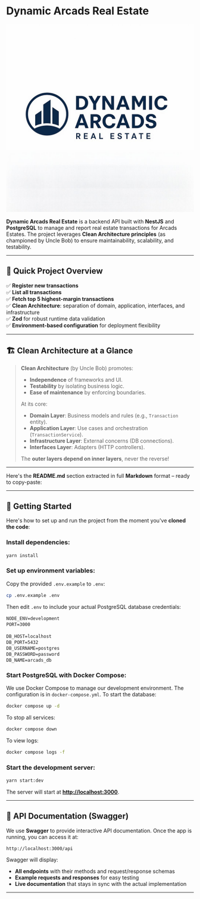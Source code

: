# Dynamic Arcads Real Estate

![Dynamic Arcads Real Estate Logo](dynamic-arcad-logo.png)

**Dynamic Arcads Real Estate** is a backend API built with **NestJS** and **PostgreSQL** to manage and report real estate transactions for Arcads Estates. The project leverages **Clean Architecture principles** (as championed by Uncle Bob) to ensure maintainability, scalability, and testability.

---

## 🚀 Quick Project Overview

✅ **Register new transactions**  
✅ **List all transactions**  
✅ **Fetch top 5 highest-margin transactions**  
✅ **Clean Architecture**: separation of domain, application, interfaces, and infrastructure  
✅ **Zod** for robust runtime data validation  
✅ **Environment-based configuration** for deployment flexibility  

---

## 🏗️ Clean Architecture at a Glance

> **Clean Architecture** (by Uncle Bob) promotes:
>
> - **Independence** of frameworks and UI.
> - **Testability** by isolating business logic.
> - **Ease of maintenance** by enforcing boundaries.
>
> At its core:
>
> - **Domain Layer**: Business models and rules (e.g., `Transaction` entity).  
> - **Application Layer**: Use cases and orchestration (`TransactionService`).  
> - **Infrastructure Layer**: External concerns (DB connections).  
> - **Interfaces Layer**: Adapters (HTTP controllers).  
>
> The **outer layers depend on inner layers**, never the reverse!

---


Here's the **README.md** section extracted in full **Markdown** format – ready to copy-paste:

---

## 🚀 Getting Started

Here's how to set up and run the project from the moment you've **cloned the code**:

### Install dependencies:

```bash
yarn install
```

### Set up environment variables:

Copy the provided `.env.example` to `.env`:

```bash
cp .env.example .env
```

Then edit `.env` to include your actual PostgreSQL database credentials:

```dotenv
NODE_ENV=development
PORT=3000

DB_HOST=localhost
DB_PORT=5432
DB_USERNAME=postgres
DB_PASSWORD=password
DB_NAME=arcads_db
```

### Start PostgreSQL with Docker Compose:

We use Docker Compose to manage our development environment. The configuration is in `docker-compose.yml`. To start the database:

```bash
docker compose up -d
```

To stop all services:
```bash
docker compose down
```

To view logs:
```bash
docker compose logs -f
```

### Start the development server:

```bash
yarn start:dev
```

The server will start at **[http://localhost:3000](http://localhost:3000)**.

---

## 📄 API Documentation (Swagger)

We use **Swagger** to provide interactive API documentation. Once the app is running, you can access it at:

```
http://localhost:3000/api
```

Swagger will display:

* **All endpoints** with their methods and request/response schemas
* **Example requests and responses** for easy testing
* **Live documentation** that stays in sync with the actual implementation

---
